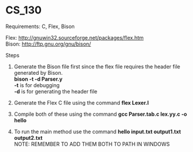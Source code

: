 # CS_130

Requirements: C, Flex, Bison

Flex: http://gnuwin32.sourceforge.net/packages/flex.htm  <br/>
Bison: http://ftp.gnu.org/gnu/bison/

Steps
1.  Generate the Bison file first since the flex file requires the header file generated by Bison. <br/>
	**bison -t -d Parser.y** <br/>
	**-t** is for debugging <br/>
	**-d** is for generating the header file
	
2.	Generate the Flex C file using the command **flex Lexer.l**
3.  Compile both of these using the command **gcc Parser.tab.c lex.yy.c -o hello**
4.  To run the main method use the command **hello input.txt output1.txt output2.txt**  <br/>
NOTE: REMEMBER TO ADD THEM BOTH TO PATH IN WINDOWS

